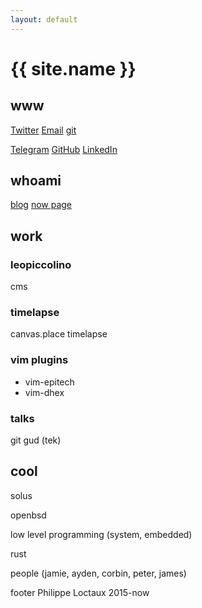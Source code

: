 ```yaml
---
layout: default
---
```


# {{ site.name }}

## www

[Twitter](https://twitter.com/philippeloctaux) [Email](/email) [git](https://git.x4m3.rocks/x4m3)

[Telegram](https://t.me/philippeloctaux) [GitHub](https://github.com/x4m3) [LinkedIn](https://linkedin.com/in/philippeloctaux)

## whoami

[blog](https://blog.x4m3.rocks) [now page](/now)

## work

### leopiccolino
cms

### timelapse
canvas.place timelapse

### vim plugins
 - vim-epitech
 - vim-dhex

### talks
git gud (tek)

## cool

solus

openbsd

low level programming (system, embedded)

rust

people (jamie, ayden, corbin, peter, james)

footer Philippe Loctaux 2015-now
